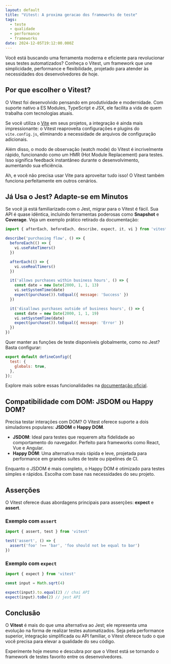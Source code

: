 ```yaml
---
layout: default
title: "Vitest: A proxima geracao dos frameworks de teste"
tags:
  - teste
  - qualidade
  - performance
  - frameworks
date: 2024-12-05T19:12:00.000Z
---
```

Você está buscando uma ferramenta moderna e eficiente para revolucionar seus testes automatizados? Conheça o Vitest, um framework que une simplicidade, performance e flexibilidade, projetado para atender às necessidades dos desenvolvedores de hoje.

## Por que escolher o Vitest?

O Vitest foi desenvolvido pensando em produtividade e modernidade. Com suporte nativo a ES Modules, TypeScript e JSX, ele facilita a vida de quem trabalha com tecnologias atuais.

Se você utiliza o [Vite](https://vite.dev/) em seus projetos, a integração é ainda mais impressionante: o Vitest reaproveita configurações e plugins do `vite.config.js`, eliminando a necessidade de arquivos de configuração adicionais.

Além disso, o modo de observação (watch mode) do Vitest é incrivelmente rápido, funcionando como um HMR (Hot Module Replacement) para testes. Isso significa feedback instantâneo durante o desenvolvimento, aumentando sua eficiência.

Ah, e você não precisa usar Vite para aproveitar tudo isso! O Vitest também funciona perfeitamente em outros cenários.

## Já Usa o Jest? Adapte-se em Minutos

Se você já está familiarizado com o Jest, migrar para o Vitest é fácil. Sua API é quase idêntica, incluindo ferramentas poderosas como **Snapshot** e **Coverage**. Veja um exemplo prático retirado da documentação:

```javascript
import { afterEach, beforeEach, describe, expect, it, vi } from 'vitest'

describe('purchasing flow', () => {
  beforeEach(() => {
    vi.useFakeTimers()
  })

  afterEach(() => {
    vi.useRealTimers()
  })

  it('allows purchases within business hours', () => {
    const date = new Date(2000, 1, 1, 13)
    vi.setSystemTime(date)
    expect(purchase()).toEqual({ message: 'Success' })
  })

  it('disallows purchases outside of business hours', () => {
    const date = new Date(2000, 1, 1, 19)
    vi.setSystemTime(date)
    expect(purchase()).toEqual({ message: 'Error' })
  })
})
```

Quer manter as funções de teste disponíveis globalmente, como no Jest? Basta configurar:

```javascript
export default defineConfig({
  test: {
    globals: true,
  },
});
```

Explore mais sobre essas funcionalidades na [documentação oficial](https://vitest.dev/api/).

## Compatibilidade com DOM: JSDOM ou Happy DOM?

Precisa testar interações com DOM? O Vitest oferece suporte a dois simuladores populares: **JSDOM** e **Happy DOM**.

* **JSDOM**: Ideal para testes que requerem alta fidelidade ao comportamento do navegador. Perfeito para frameworks como React, Vue e Angular.
* **Happy DOM**: Uma alternativa mais rápida e leve, projetada para performance em grandes suítes de teste ou pipelines de CI.

Enquanto o JSDOM é mais completo, o Happy DOM é otimizado para testes simples e rápidos. Escolha com base nas necessidades do seu projeto.

## Asserções

O Vitest oferece duas abordagens principais para asserções: **expect** e **assert**.

### Exemplo com `assert`

```javascript
import { assert, test } from 'vitest'

test('assert', () => {
  assert('foo' !== 'bar', 'foo should not be equal to bar')
})
```

### Exemplo com `expect`

```javascript
import { expect } from 'vitest'

const input = Math.sqrt(4)

expect(input).to.equal(2) // chai API
expect(input).toBe(2) // jest API
```

## Conclusão

O **Vitest** é mais do que uma alternativa ao Jest; ele representa uma evolução na forma de realizar testes automatizados. Seja pela performance superior, integração simplificada ou API familiar, o Vitest oferece tudo o que você precisa para elevar a qualidade do seu código.

Experimente hoje mesmo e descubra por que o Vitest está se tornando o framework de testes favorito entre os desenvolvedores.
